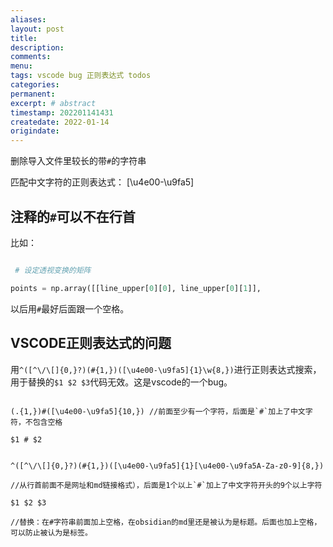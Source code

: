 ```yaml
---
aliases:
layout: post
title:
description:
comments:
menu:
tags: vscode bug 正则表达式 todos
categories:
permanent: 
excerpt: # abstract
timestamp: 202201141431
createdate: 2022-01-14
origindate: 
---
```


删除导入文件里较长的带`#`的字符串

匹配中文字符的正则表达式： [\u4e00-\u9fa5]


## 注释的`#`可以不在行首
比如：
```python

 # 设定透视变换的矩阵

points = np.array([[line_upper[0][0], line_upper[0][1]],

```

以后用`#`最好后面跟一个空格。


## VSCODE正则表达式的问题

用`^([^\/\[]{0,}?)(#{1,})([\u4e00-\u9fa5]{1}\w{8,})`进行正则表达式搜索，用于替换的`$1 $2 $3`代码无效。这是vscode的一个bug。
  
```

(.{1,})#([\u4e00-\u9fa5]{10,}) //前面至少有一个字符，后面是`#`加上了中文字符，不包含空格

$1 # $2


^([^\/\[]{0,}?)(#{1,})([\u4e00-\u9fa5]{1}[\u4e00-\u9fa5A-Za-z0-9]{8,})

//从行首前面不是网址和md链接格式），后面是1个以上`#`加上了中文字符开头的9个以上字符

$1 $2 $3

//替换：在#字符串前面加上空格，在obsidian的md里还是被认为是标题。后面也加上空格，可以防止被认为是标签。

```